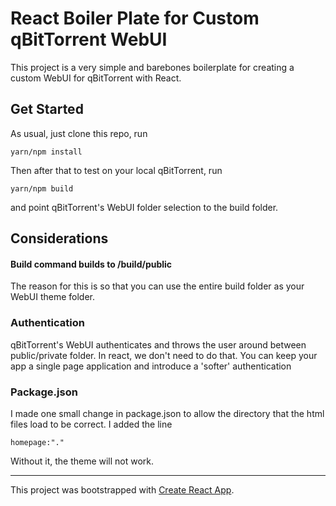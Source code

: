 # React Boiler Plate for Custom qBitTorrent WebUI

This project is a very simple and barebones boilerplate for creating a custom WebUI for qBitTorrent with React.

## Get Started
As usual, just clone this repo, run 

`yarn/npm install`
 
 Then after that to test on your local qBitTorrent, run
 
 `yarn/npm build`
 
 and point qBitTorrent's WebUI folder selection to the build folder.
 

## Considerations

#### Build command builds to /build/public
The reason for this is so that you can use the entire build folder as your WebUI theme folder. 

### Authentication
qBitTorrent's WebUI authenticates and throws the user around between public/private folder. In react, we don't need to do that. You can keep your app a single page application and introduce a 'softer' authentication

### Package.json
I made one small change in package.json to allow the directory that the html files load to be correct. I added the line 

`
homepage:"."
`

Without it, the theme will not work.

---
This project was bootstrapped with [Create React App](https://github.com/facebook/create-react-app).
